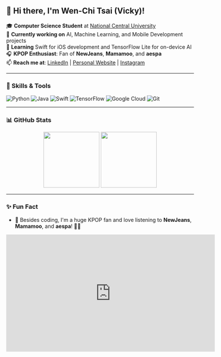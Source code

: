 ## 👋 Hi there, I'm Wen-Chi Tsai (Vicky)!

🎓 **Computer Science Student** at [National Central University](https://www.ncu.edu.tw/en)  
🔭 **Currently working on** AI, Machine Learning, and Mobile Development projects  
🌱 **Learning** Swift for iOS development and TensorFlow Lite for on-device AI  
🎧 **KPOP Enthusiast**: Fan of **NewJeans**, **Mamamoo**, and **aespa**  
📫 **Reach me at**: [LinkedIn](https://www.linkedin.com/in/wen-chi-tsai-30189524a/) | [Personal Website](https://vicky0619.github.io/) | [Instagram](https://www.instagram.com/wenchi_tsai/)

---

### 🔧 Skills & Tools
![Python](https://img.shields.io/badge/-Python-3776AB?style=flat-square&logo=Python&logoColor=white)
![Java](https://img.shields.io/badge/-Java-007396?style=flat-square&logo=Java&logoColor=white)
![Swift](https://img.shields.io/badge/-Swift-FA7343?style=flat-square&logo=Swift&logoColor=white)
![TensorFlow](https://img.shields.io/badge/-TensorFlow-FF6F00?style=flat-square&logo=TensorFlow&logoColor=white)
![Google Cloud](https://img.shields.io/badge/-Google%20Cloud-4285F4?style=flat-square&logo=Google%20Cloud&logoColor=white)
![Git](https://img.shields.io/badge/-Git-F05032?style=flat-square&logo=Git&logoColor=white)

---

### 📊 GitHub Stats
<div align="center">
  <img height="150em" src="https://github-readme-stats.vercel.app/api?username=vicky0619&show_icons=true&theme=tokyonight&hide_border=true&count_private=true" />
  <img height="150em" src="https://github-readme-stats.vercel.app/api/top-langs/?username=vicky0619&layout=compact&theme=tokyonight&hide_border=true&langs_count=6" />
</div>

---

### ✨ Fun Fact
- 🌟 Besides coding, I'm a huge KPOP fan and love listening to **NewJeans**, **Mamamoo**, and **aespa**! 🎤🎶
<iframe width="560" height="315" src="https://www.youtube.com/embed/ft70sAYrFyY" frameborder="0" allowfullscreen></iframe>

